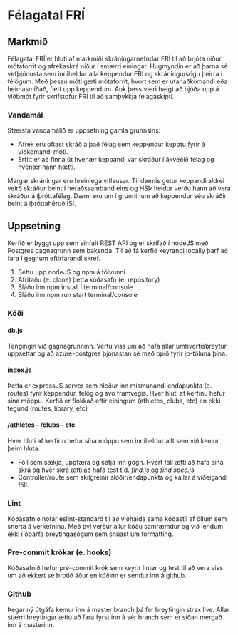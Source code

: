 # Félagatal FRÍ

## Markmið
Félagatal FRÍ er hluti af markmiði skráningarnefndar FRÍ til að brjóta niður mótaforrit og afrekaskrá niður í smærri einingar. Hugmyndin er að þarna sé vefþjónusta sem inniheldur alla keppendur FRÍ og skráningu/sögu þeirra í félögum. Með þessu móti gæti mótaforrit, hvort sem er utanaðkomandi eða heimasmíðað, flett upp keppendum. Auk þess væri hægt að bjóða upp á viðbmót fyrir skrifstofur FRÍ til að samþykkja félagaskipti.

### Vandamál
Stærsta vandamálið er uppsetning gamla grunnsins:
 - Afrek eru oftast skráð á það félag sem keppendur kepptu fyrir á viðkomandi móti. 
 - Erfitt er að finna út hvenær keppandi var skráður í ákveðið félag og hvenær hann hætti. 

Margar skráningar eru hreinlega vitlausar. Til dæmis getur keppandi aldrei veirð skráður beint í héraðssamband eins og HSÞ heldur verðu hann að vera skráður á íþróttafélag. Dæmi eru um í grunninum að keppendur séu skráðir beint á íþróttahéruð ÍSÍ.

## Uppsetning
Kerfið er byggt upp sem einfalt REST API og er skrifað í nodeJS með Postgres gagnagrunn sem bakenda.  Til að fá kerfið keyrandi locally þarf að fara í gegnum eftirfarandi skref.

1. Settu upp nodeJS og npm á tölvunni
2. Afritaðu (e. clone) þetta kóðasafn (e. repository)
3. Sláðu inn npm install í terminal/console
4. Sláðu inn npm run start terminal/console

### Kóði
#### db.js
Tengingin við gagnagrunninn. Vertu viss um að hafa allar umhverfisbreytur uppsettar og að azure-postgres þjónastan sé með opið fyrir ip-töluna þína.
#### index.js
Þetta er expressJS server sem hleður inn mismunandi endapunkta (e. routes) fyrir keppendur, félög og svo framvegis. Hver hluti af kerfinu hefur sína möppu. Kerfið er flokkað eftir einingum (athletes, clubs, etc) en ekki tegund (routes, library, etc)
#### /athletes - /clubs - etc
Hver hluti af kerfinu hefur sína möppu sem inniheldur allt sem við kemur þeim hluta. 
  - Föll sem sækja, uppfæra og setja inn gögn. Hvert fall ætti að hafa sína skrá og hver skrá ætti að hafa test t.d. *find.js* og *find.spec.js*
  - Controller/route sem skilgreinir slóðir/endapunkta og kallar á viðeigandi föll.

### Lint
Kóðasafnið notar eslint-standard til að viðhalda sama kóðastíl af öllum sem snerta á verkefninu. Með því verður allur kóðu samræmdur og við lendum ekki í óþarfa breytingasögum sem snúast um formatting. 

### Pre-commit krókar (e. hooks)
Kóðasafnið hefur pre-commit krók sem keyrir linter og test til að vera viss um að ekkert sé brotið áður en kóðinn er sendur inn á github.

### Github
Þegar ný útgáfa kemur inn á master branch þá fer breytingin strax live. Allar stærri breytingar ættu að fara fyrst inn á sér branch sem er síðan mergað inn á masterinn.
